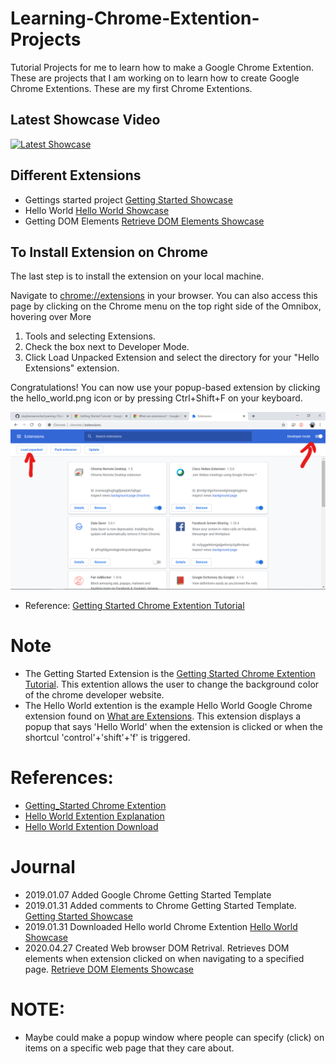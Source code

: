 # Learning-Chrome-Extention-Projects
Tutorial Projects for me to learn how to make a Google Chrome Extention. These are projects that I am working on to learn how to create Google Chrome Extentions. These are my first Chrome Extentions.

## Latest Showcase Video

[![Latest Showcase](https://img.youtube.com/vi/K_ndvHy1ok8/0.jpg)](https://www.youtube.com/watch?v=K_ndvHy1ok8)

## Different Extensions

- Gettings started project [Getting Started Showcase](https://www.youtube.com/watch?v=Dg3Ek5AEw0Y&feature=youtu.be)
- Hello World [Hello World Showcase](https://www.youtube.com/watch?v=W3ovWC9Vpyc&feature=youtu.be)
- Getting DOM Elements [Retrieve DOM Elements Showcase](https://youtu.be/K_ndvHy1ok8)

## To Install Extension on Chrome

The last step is to install the extension on your local machine.

Navigate to [chrome://extensions](chrome://extensions) in your browser. You can also access this page by clicking on the Chrome menu on the top right side of the Omnibox, hovering over More 

1) Tools and selecting Extensions.
2) Check the box next to Developer Mode.
3) Click Load Unpacked Extension and select the directory for your "Hello Extensions" extension.

Congratulations! You can now use your popup-based extension by clicking the hello_world.png icon or by pressing Ctrl+Shift+F on your keyboard.

![Alt text](/ImageAssets/2020-04-27_Load_Local_Extension.png?raw=true "2020-04-27_Load_Local_Extension.png")

- Reference: [Getting Started Chrome Extention Tutorial](https://developer.chrome.com/extensions/getstarted)

# Note
- The Getting Started Extension is the [Getting Started Chrome Extention Tutorial](https://developer.chrome.com/extensions/getstarted). This extention allows the user to change the background color of the chrome developer website.
- The Hello World extention is the example Hello World Google Chrome extension found on [What are Extensions](https://developer.chrome.com/extensions). This extension displays a popup that says 'Hello World' when the extension is clicked or when the shortcul 'control'+'shift'+'f' is triggered.

# References: 
- [Getting_Started Chrome Extention](https://developer.chrome.com/extensions/getstarted)
- [Hello World Extention Explanation](https://developer.chrome.com/extensions)
- [Hello World Extention Download](https://developer.chrome.com/extensions/samples#search:hello)

# Journal 
- 2019.01.07 Added Google Chrome Getting Started Template
- 2019.01.31 Added comments to Chrome Getting Started Template. [Getting Started Showcase](https://www.youtube.com/watch?v=Dg3Ek5AEw0Y&feature=youtu.be)
- 2019.01.31 Downloaded Hello world Chrome Extention [Hello World Showcase](https://www.youtube.com/watch?v=W3ovWC9Vpyc&feature=youtu.be)
- 2020.04.27 Created Web browser DOM Retrival. Retrieves DOM elements when extension clicked on when navigating to a specified page. [Retrieve DOM Elements Showcase](https://youtu.be/K_ndvHy1ok8)

# NOTE: 

- Maybe could make a popup window where people can specify (click) on items on a specific web page that they care about.
